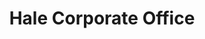---
title: "Hale Corporate Office"
url: /albuquerque/hale-corporate-office/
shop: medical supply
---